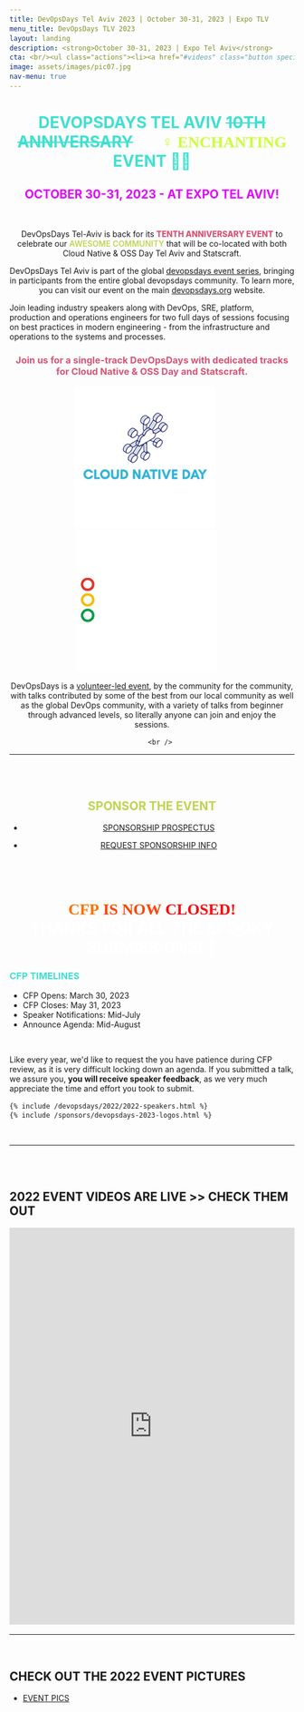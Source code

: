 ```yaml
---
title: DevOpsDays Tel Aviv 2023 | October 30-31, 2023 | Expo TLV
menu_title: DevOpsDays TLV 2023
layout: landing
description: <strong>October 30-31, 2023 | Expo Tel Aviv</strong>
cta: <br/><ul class="actions"><li><a href="#videos" class="button special fit" target="_blank"> WATCH VIDEOS</a></li></ul><ul class="actions"><li><a href="#sponsor" class="button fit" target="_blank"> SPONSOR EVENT!</a></li></ul>
image: assets/images/pic07.jpg
nav-menu: true
---
```


<!-- Main -->
<div id="main">

<!-- One -->
<div class="inner">
    <div class="row">
    <div class="box" style="width: 100%; text-align: center;">
    <h1 style="text-transform: uppercase; color: turquoise;">DEVOPSDAYS TEL AVIV <strike>10TH ANNIVERSARY</strike><span style="font-family: 'Eater', cursive; color: #caff37;"> 🧙🏽‍♀️ ENCHANTING</span> EVENT 🧟‍♀️</h1>
    <h2 style="text-transform: uppercase; color: #e102ff;">October 30-31, 2023 - at Expo Tel Aviv!</h2>
    <p>&nbsp;</p>
            <p>DevOpsDays Tel-Aviv is back for its <span style="font-weight: 800; color: #d95374;">TENTH ANNIVERSARY EVENT</span> to celebrate our <span style="font-weight: 600; color: #c0d44f;">AWESOME COMMUNITY</span> that will be co-located with both Cloud Native & OSS Day Tel Aviv and Statscraft.</p>
            <p>DevOpsDays Tel Aviv is part of the global <a href="https://devopsdays.org/" target="_blank">devopsdays event series</a>, bringing in participants from the entire global devopsdays community.  To learn more, you can visit our event on the main <a href="https://devopsdays.org/events/2023-tel-aviv/welcome/" target="_blank">devopsdays.org</a> website.</p>
            <p style="text-align: left; ">Join leading industry speakers along with DevOps, SRE, platform, production and operations engineers for two full days of sessions focusing on best practices in modern  engineering - from the infrastructure and operations to the systems and processes. 
            <h3 style="text-align: center; font-weight: 700; color: #d95374;">Join us for a single-track DevOpsDays with dedicated tracks for Cloud Native & OSS Day and Statscraft. </h3>
            <p><img src="/assets/images/cloudnative-SQ.png" width="250" style="float: center; padding-right: 20px;">&nbsp; <img src="/assets/images/statscraft-SQ.png" width="250" style="float: center; padding-right: 20px;"></p>DevOpsDays is a <a href="/team" target="_blank">volunteer-led event</a>, by the community for the community, with talks contributed by some of the best from our local community as well as the global DevOps community, with a variety of talks from beginner through advanced levels, so literally anyone can join and enjoy the sessions.</p>

        <br />
<hr/>
<a id="sponsor"></a>
<br/>
<br>
    <h2 style="tex-transform: uppercase; color: #c0d44f;"> SPONSOR THE EVENT</h2>
         <ul class="actions"><li><a href="https://drive.google.com/file/d/10Yglr9iSCQIC1XmaB4nT8sQCU3Dh0k47/view?usp=share_link" target="_blank" class="button fit"> SPONSORSHIP PROSPECTUS</a></li></ul>
        <ul class="actions"><li><a href="https://forms.gle/zvoeqRtVmegYfUKj8" class="button fit"><span class="icon alt fa-lightbulb-o"></span> REQUEST SPONSORSHIP INFO </a></li></ul>

</div>
</div>
<a id="cfp"></a>
<br/>
<br>

 <div class="box" style="width: 100%; text-align: left;">
     <h1 style="text-transform: uppercase; color: white; text-align: center;"> <span style="font-family: 'Creepster', cursive; color: #ff7100;">CFP</span><span style="font-family: 'Butcherman', cursive; color: orangered;"> IS NOW</span> <span style="font-family: 'Nosifer', cursive; color: red;">CLOSED!</span> <br/>THANKS FOR ALL THE SPOOKY SUBMISSIONS! 👻 </h1>

   <h3 style="text-transform: uppercase; color: turquoise; text-align: left;"> CFP TIMELINES</h3>
    <ul>
    <li>CFP Opens: March 30, 2023</li>
    <li>CFP Closes: May 31, 2023</li>
    <li>Speaker Notifications: Mid-July</li>
    <li>Announce Agenda: Mid-August</li>
    </ul>
<br/>
     <p>Like every year, we'd like to request the you have patience during CFP review, as it is very difficult locking down an agenda. If you submitted a talk, we assure you, <strong>you will receive speaker feedback</strong>, as we very much appreciate the time and effort you took to submit.</p>
</div>

    {% include /devopsdays/2022/2022-speakers.html %}
    {% include /sponsors/devopsdays-2023-logos.html %}
<br/>
<hr/>

<br/>
<a id="videos"></a>
<br/>

   <h2> <span class="icon alt fa-video-camera"></span> 2022 EVENT VIDEOS ARE LIVE >> CHECK THEM OUT </h2>
    <iframe width="100%" height="700" src="https://www.youtube.com/embed/videoseries?list=PL8tivQAdoavNHBVaiDiadxLiVtdH7xPJH" title="YouTube video player" frameborder="0" allow="accelerometer; autoplay; clipboard-write; encrypted-media; gyroscope; picture-in-picture" allowfullscreen></iframe>
    <br/>
     <hr/>
    <br/>
    <h2><span class="icon alt fa-camera-retro"></span> CHECK OUT THE 2022 EVENT PICTURES</h2>
    <ul class="actions"><li><a href="https://rtfmp.lease/devopsdaystlv-2022-photos" class="button fit" target="_blank"> <span class="icon alt fa-camera-o"></span> EVENT PICS</a></li></ul>
    <br/>
</div> 

<!--  <hr class="major">

 <div class="row" style="text-align: center;">
            <div class="4u"><ul class="actions"><li><a href="/devopsdays/agenda-2021" class="button fit"> <i class="fa fa-cog" style="color: red;"></i>VIEW EVENT PROGRAM</a></li></ul></div>
            <div class="4u"><ul class="actions"><li><a href="/devopsdays-quicklinks" class="button fit"> <i class="fa fa-cog" style="color: #c0d44f;"></i> EVENT QUICK LINKS</a></li></ul></div>-->











  
	
